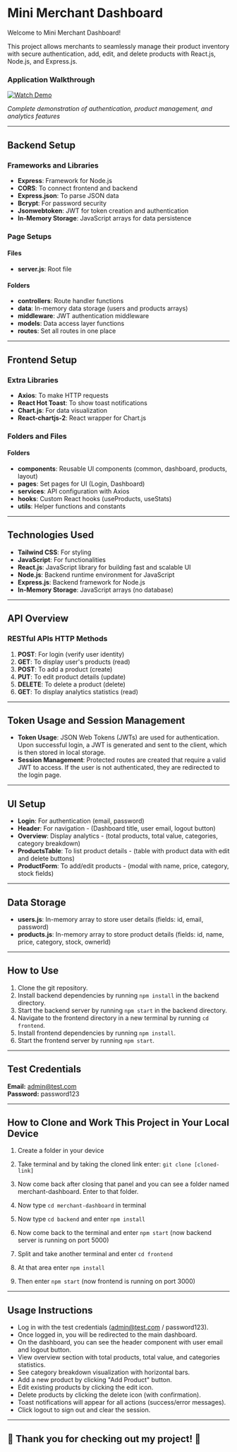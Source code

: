 # Mini Merchant Dashboard

 Welcome to Mini Merchant Dashboard!

This project allows merchants to seamlessly manage their product inventory with secure authentication, add, edit, and delete products with React.js, Node.js, and Express.js.



### Application Walkthrough
[![Watch Demo](https://img.youtube.com/vi/YOUR_VIDEO_ID/0.jpg)](https://youtu.be/YOUR_VIDEO_ID)

*Complete demonstration of authentication, product management, and analytics features*

---

## Backend Setup

### Frameworks and Libraries

- **Express**: Framework for Node.js
- **CORS**: To connect frontend and backend
- **Express.json**: To parse JSON data
- **Bcrypt**: For password security
- **Jsonwebtoken**: JWT for token creation and authentication
- **In-Memory Storage**: JavaScript arrays for data persistence

### Page Setups

#### Files
- **server.js**: Root file

#### Folders
- **controllers**: Route handler functions
- **data**: In-memory data storage (users and products arrays)
- **middleware**: JWT authentication middleware
- **models**: Data access layer functions
- **routes**: Set all routes in one place

---

## Frontend Setup

### Extra Libraries

- **Axios**: To make HTTP requests
- **React Hot Toast**: To show toast notifications
- **Chart.js**: For data visualization
- **React-chartjs-2**: React wrapper for Chart.js

### Folders and Files

#### Folders
- **components**: Reusable UI components (common, dashboard, products, layout)
- **pages**: Set pages for UI (Login, Dashboard)
- **services**: API configuration with Axios
- **hooks**: Custom React hooks (useProducts, useStats)
- **utils**: Helper functions and constants

---

## Technologies Used

- **Tailwind CSS**: For styling
- **JavaScript**: For functionalities
- **React.js**: JavaScript library for building fast and scalable UI
- **Node.js**: Backend runtime environment for JavaScript
- **Express.js**: Backend framework for Node.js
- **In-Memory Storage**: JavaScript arrays (no database)

---

## API Overview

### RESTful APIs HTTP Methods

1. **POST**: For login (verify user identity)
2. **GET**: To display user's products (read)
3. **POST**: To add a product (create)
4. **PUT**: To edit product details (update)
5. **DELETE**: To delete a product (delete)
6. **GET**: To display analytics statistics (read)

---

## Token Usage and Session Management

- **Token Usage**: JSON Web Tokens (JWTs) are used for authentication. Upon successful login, a JWT is generated and sent to the client, which is then stored in local storage.
- **Session Management**: Protected routes are created that require a valid JWT to access. If the user is not authenticated, they are redirected to the login page.

---

## UI Setup

- **Login**: For authentication (email, password)
- **Header**: For navigation - (Dashboard title, user email, logout button)
- **Overview**: Display analytics - (total products, total value, categories, category breakdown)
- **ProductsTable**: To list product details - (table with product data with edit and delete buttons)
- **ProductForm**: To add/edit products - (modal with name, price, category, stock fields)

---

## Data Storage

- **users.js**: In-memory array to store user details (fields: id, email, password)
- **products.js**: In-memory array to store product details (fields: id, name, price, category, stock, ownerId)

---

## How to Use 

1. Clone the git repository.
2. Install backend dependencies by running `npm install` in the backend directory.
3. Start the backend server by running `npm start` in the backend directory.
4. Navigate to the frontend directory in a new terminal by running `cd frontend`.
5. Install frontend dependencies by running `npm install`.
6. Start the frontend server by running `npm start`.

---

## Test Credentials

**Email:** admin@test.com  
**Password:** password123

---

## How to Clone and Work This Project in Your Local Device

1) Create a folder in your device

2) Take terminal and by taking the cloned link enter: `git clone [cloned-link]`

3) Now come back after closing that panel and you can see a folder named merchant-dashboard. Enter to that folder.

4) Now type `cd merchant-dashboard` in terminal

5) Now type `cd backend` and enter `npm install`

6) Now come back to the terminal and enter `npm start` (now backend server is running on port 5000)

7) Split and take another terminal and enter `cd frontend`

8) At that area enter `npm install`

9) Then enter `npm start` (now frontend is running on port 3000)

---

## Usage Instructions

- Log in with the test credentials (admin@test.com / password123).
- Once logged in, you will be redirected to the main dashboard.
- On the dashboard, you can see the header component with user email and logout button.
- View overview section with total products, total value, and categories statistics.
- See category breakdown visualization with horizontal bars.
- Add a new product by clicking "Add Product" button.
- Edit existing products by clicking the edit icon.
- Delete products by clicking the delete icon (with confirmation).
- Toast notifications will appear for all actions (success/error messages).
- Click logout to sign out and clear the session.

---

## 🌟 Thank you for checking out my project! 🌟
